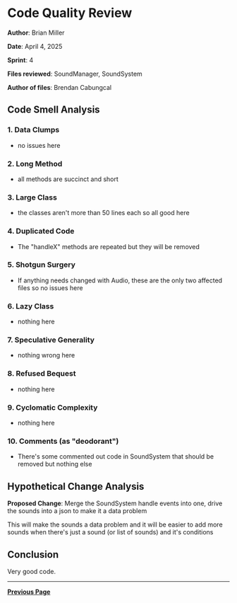 # Code Quality Review

**Author**: Brian Miller

**Date**: April 4, 2025  

**Sprint**: 4

**Files reviewed**: SoundManager, SoundSystem

**Author of files**: Brendan Cabungcal

## Code Smell Analysis

### 1. Data Clumps

- no issues here

### 2. Long Method

- all methods are succinct and short

### 3. Large Class

- the classes aren't more than 50 lines each so all good here

### 4. Duplicated Code

- The "handleX" methods are repeated but they will be removed

### 5. Shotgun Surgery

- If anything needs changed with Audio, these are the only two affected files so no issues here

### 6. Lazy Class

- nothing here

### 7. Speculative Generality

- nothing wrong here

### 8. Refused Bequest

- nothing here

### 9. Cyclomatic Complexity

- nothing here

### 10. Comments (as "deodorant")

- There's some commented out code in SoundSystem that should be removed but nothing else

## Hypothetical Change Analysis

**Proposed Change**: Merge the SoundSystem handle events into one, drive the sounds into a json to make it a data problem

This will make the sounds a data problem and it will be easier to add more sounds when there's just a sound (or list of sounds) and it's conditions

## Conclusion

Very good code.

---

[**Previous Page**](../README.md)
